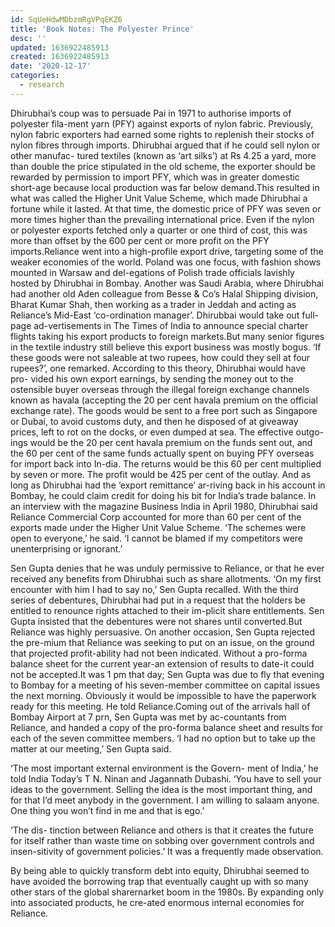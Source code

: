 ```yaml
---
id: SqUeHdwMDbzmRgVPqEKZ6
title: 'Book Notes: The Polyester Prince'
desc: ''
updated: 1636922485913
created: 1636922485913
date: '2020-12-17'
categories:
  - research
---
```


Dhirubhai’s coup was to persuade Pai in 1971 to authorise imports of polyester fila-ment yarn (PFY) against exports of nylon fabric. Previously, nylon fabric exporters had earned some rights to replenish their stocks of nylon fibres through imports. Dhirubhai argued that if he could sell nylon or other manufac- tured textiles (known as ‘art silks’) at Rs 4.25 a yard, more than double the price stipulated in the old scheme, the exporter should be rewarded by permission to import PFY, which was in greater domestic short-age because local production was far below demand.This resulted in what was called the Higher Unit Value Scheme, which made Dhirubhai a fortune while it lasted. At that time, the domestic price of PFY was seven or more times higher than the prevailing international price. Even if the nylon or polyester exports fetched only a quarter or one third of cost, this was more than offset by the 600 per cent or more profit on the PFY imports.Reliance went into a high-profile export drive, targeting some of the weaker economies of the world. Poland was one focus, with fashion shows mounted in Warsaw and del-egations of Polish trade officials lavishly hosted by Dhirubhai in Bombay. Another was Saudi Arabia, where Dhirubhai had another old Aden colleague from Besse & Co’s Halal Shipping division, Bharat Kumar Shah, then working as a trader in Jeddah and acting as Reliance’s Mid-East ‘co-ordination manager’. Dhirubbai would take out full-page ad-vertisements in The Times of India to announce special charter flights taking his export products to foreign markets.But many senior figures in the textile industry still believe this export business was mostly bogus. ‘If these goods were not saleable at two rupees, how could they sell at four rupees?’, one remarked. According to this theory, Dhirubhai would have pro- vided his own export earnings, by sending the money out to the ostensible buyer overseas through the illegal foreign exchange channels known as havala (accepting the 20 per cent havala premium on the official exchange rate). The goods would be sent to a free port such as Singapore or Dubai, to avoid customs duty, and then he disposed of at giveaway prices, left to rot on the docks, or even dumped at sea. The effective outgo-ings would be the 20 per cent havala premium on the funds sent out, and the 60 per cent of the same funds actually spent on buying PFY overseas for import back into In-dia. The returns would be this 60 per cent multiplied by seven or more. The profit would be 425 per cent of the outlay. And as long as Dhirubhai had the ‘export remittance’ ar-riving back in his account in Bombay, he could claim credit for doing his bit for India’s trade balance. In an interview with the magazine Business lndia in April 1980, Dhirubhai said Reliance Commercial Corp accounted for more than 60 per cent of the exports made under the Higher Unit Value Scheme. ‘The schemes were open to everyone,’ he said. ‘I cannot be blamed if my competitors were unenterprising or ignorant.’

Sen Gupta denies that he was unduly permissive to Reliance, or that he ever received any benefits from Dhirubhai such as share allotments. ‘On my first encounter with him I had to say no,’ Sen Gupta recalled. With the third series of debentures, Dhirubhai had put in a request that the holders be entitled to renounce rights attached to their im-plicit share entitlements. Sen Gupta insisted that the debentures were not shares until converted.But Reliance was highly persuasive. On another occasion, Sen Gupta rejected the pre-mium that Reliance was seeking to put on an issue, on the ground that projected profit-ability had not been indicated. Without a pro-forma balance sheet for the current year-an extension of results to date-it could not be accepted.It was 1 pm that day; Sen Gupta was due to fly that evening to Bombay for a meeting of his seven-member committee on capital issues the next morning. Obviously it would be impossible to have the paperwork ready for this meeting. He told Reliance.Coming out of the arrivals hall of Bombay Airport at 7 prn, Sen Gupta was met by ac-countants from Reliance, and handed a copy of the pro-forma balance sheet and results for each of the seven committee members. ‘I had no option but to take up the matter at our meeting,’ Sen Gupta said.

‘The most important external environment is the Govern- ment of India,’ he told India Today’s T N. Ninan and Jagannath Dubashi. ‘You have to sell your ideas to the government. Selling the idea is the most important thing, and for that I’d meet anybody in the government. I am willing to salaam anyone. One thing you won’t find in me and that is ego.’

‘The dis- tinction between Reliance and others is that it creates the future for itself rather than waste time on sobbing over government controls and insen-sitivity of government policies.’ It was a frequently made observation.

By being able to quickly transform debt into equity, Dhirubhai seemed to have avoided the borrowing trap that eventually caught up with so many other stars of the global sharernarket boom in the 1980s. By expanding only into associated products, he cre-ated enormous internal economies for Reliance.
